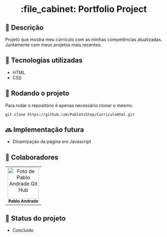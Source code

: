 <h1 align="center">:file_cabinet: Portfolio Project</h1>

## :memo: Descrição
Projeto que mostra meu cúrriculo com as minhas competências atualizadas.<br>
Juntamente com meus projetos mais recentes.

<!--## :books: Funcionalidades
//* <b>Funcionalidade 1</b>: O que essa funcionalidade faz?-->

## :wrench: Tecnologias utilizadas
* HTML
* CSS

## :rocket: Rodando o projeto
Para rodar o repositório é apenas necessário clonar o mesmo.
```
git clone https://github.com/PabletsStep/CurriculoHtml.git
```
## :soon: Implementação futura
* Dinamização da página em Javascript

## :handshake: Colaboradores
<table>
  <tr>
    <td align="center">
      <a href="http://github.com/tatialveso">
        <img src="https://avatars.githubusercontent.com/u/139282386?v=4" width="100px;" alt="Foto de Pablo Andrade Git Hub"/><br>
        <sub>
          <b>Pablo Andrade</b>
        </sub>
      </a>
    </td>
  </tr>
</table>

## :dart: Status do projeto
* Concluído
